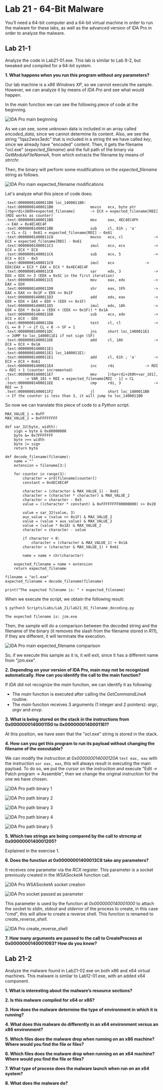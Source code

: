 # Lab 21 - 64-Bit Malware

You’ll need a 64-bit computer and a 64-bit virtual machine in order to run the malware for these labs, as well as the advanced version of IDA Pro in order to analyze the malware.

## Lab 21-1

Analyze the code in Lab21-01.exe. This lab is similar to Lab 9-2, but tweaked and compiled for a 64-bit system.

**1. What happens when you run this program without any parameters?**

Our lab machine is a _x86 Windows XP_, so we cannot execute the sample. However, we can analyze it by means of _IDA Pro_ and see what would happen.

In the _main_ function we can see the following piece of code at the beginning.

![_IDA Pro_ _main_ beginning](../Pictures/Lab_21/lab_21-01_1_ida_pro_1.png)

As we can see, some unknown data is included in an array called _encoded_data_, since we cannot determine its content. Also, we see the string "1qaz2wsx3edc" that is included in a string tht we have called _key_, since we already have "encoded" content. Then, it gets the filename "ocl.exe" (_expected_filename_) and the full path of the binary via _GetModuleFileNameA_, from which extracts the filename by means of _strrchr_.

Then, the binary will perform some modifications on the _expected_filename_ string as follows.

![_IDA Pro_ _main_ _expected_filename_ modifications](../Pictures/Lab_21/lab_21-01_1_ida_pro_2.png)

Let's analyze what this piece of code does:

```
.text:00000001400011B0 loc_1400011B0:
.text:00000001400011B0                 movzx   ecx, byte ptr [rbp+rdi+260h+expected_filename]		-> ECX = expected_filename[RDI] (RDI works as counter)
.text:00000001400011B8                 mov     eax, 4EC4EC4Fh			-> EAX = 0x4EC4EC4F
.text:00000001400011BD                 sub     cl, 61h ; 'a'			-> CL = CL - 0x61 = expected_filename[RDI] - 0x61
.text:00000001400011C0                 movsx   ecx, cl				-> ECX = expected_filename[RDI] - 0x61
.text:00000001400011C3                 imul    ecx, ecx				-> ECX = ECX * ECX
.text:00000001400011C6                 sub     ecx, 5				-> ECX = ECX - 0x5
.text:00000001400011C9                 imul    ecx				-> EDX|EAX = ECX * EAX = ECX * 0x4EC4EC4F
.text:00000001400011CB                 sar     edx, 3				-> EDX = EDX >> 3 (EDX = 0x5C in the first iteration)
.text:00000001400011CE                 mov     eax, edx				-> EAX = EDX
.text:00000001400011D0                 shr     eax, 1Fh				-> EAX = EAX >> 0x1F = EDX >> 0x1F
.text:00000001400011D3                 add     edx, eax				-> EDX = EDX + EAX = EDX + (EDX >> 0x1F)
.text:00000001400011D5                 imul    edx, 1Ah				-> EDX = EDX * 0x1A = (EDX + (EDX >> 0x1F)) * 0x1A
.text:00000001400011D8                 sub     ecx, edx				-> ECX = ECX - EDX
.text:00000001400011DA                 test    cl, cl				-> CL == 0 ? -> if CL < 0 -> SF = 1
.text:00000001400011DC                 jns     short loc_1400011E1			-> JUMP to loc_1400011E1 if not sign (SF)
.text:00000001400011DE                 add     cl, 1Ah				-> ECX = ECX + 0x1A
.text:00000001400011E1
.text:00000001400011E1 loc_1400011E1:
.text:00000001400011E1                 add     cl, 61h ; 'a'		-> ECX = ECX + 0x61
.text:00000001400011E4                 inc     rdi				-> RDI = RDI + 1 (counter incremented)
.text:00000001400011E7                 mov     [rbp+rdi+260h+var_181], cl		-> VAR_181 + RDI = expected_filename[RDI - 1] = CL
.text:00000001400011EE                 cmp     rdi, 3				-> RDI == 3
.text:00000001400011F2                 jl      short loc_1400011B0		-> If the counter is less than 3, it will jump to loc_1400011B0
```

So now we can translate this piece of code to a _Python_ script.

```
MAX_VALUE_1 = 0xFF
MAX_VALUE_2 = 0xFFFFFFFF

def sar_32(byte, width):
	sign = byte & 0x80000000
	byte &= 0x7FFFFFFF
	byte >>= width
	byte |= sign
	return byte

def decode_filename(filename):
	name = ""
	extension = filename[3:]

	for counter in range(3):
		character = ord(filename[counter])
		constant = 0x4EC4EC4F

		character = (character & MAX_VALUE_1) - 0x61
		character = (character * character) & MAX_VALUE_2
		character = character - 0x5
		value = ((character * constant) & 0xFFFFFFFF00000000) >> 0x20

		value = sar_32(value, 3)
		aux_value = (value >> 0x1F) & MAX_VALUE_2
		value = (value + aux_value) & MAX_VALUE_2
		value = (value * 0x1A) & MAX_VALUE_2
		character = character - value 

		if character < 0:
			character = (character & MAX_VALUE_1) + 0x1A
		character = (character & MAX_VALUE_1) + 0x61

		name = name + chr(character)

	expected_filename = name + extension
	return expected_filename

filename = "ocl.exe"
expected_filename = decode_filename(filename)

print("The expected filename is: " + expected_filename)
```

When we execute the script, we obtain the following result:

```
$ python3 Scripts/Labs/Lab_21/lab21_01_filename_decoding.py

The expected filename is: jzm.exe
```

Then, the sample will do a comparison between the decoded string and the filename of the binary (it removes the slash from the filename stored in _R11_), if they are different, it will terminate the execution.

![_IDA Pro_ _main_ _expected_filename_ comparison](../Pictures/Lab_21/lab_21-01_1_ida_pro_3.png)

So, if we execute this sample as it is, it will exit, since it has a different name from "jzm.exe".

**2. Depending on your version of IDA Pro, main may not be recognized automatically. How can you identify the call to the main function?**

If _IDA_ did not recognize the _main_ function, we can identify it as following:

- The _main_ function is executed after calling the _GetCommandLineA_ routine.
- The _main_ function receives 3 arguments (1 integer and 2 pointers): _argc_, _argv_ and _envp_.

**3. What is being stored on the stack in the instructions from 0x0000000140001150 to 0x0000000140001161?**

At this position, we have seen that the "ocl.exe" string is stored in the stack.

**4. How can you get this program to run its payload without changing the filename of the executable?**

We can modify the instruction at _0x000000014000120A_ `test eax, eax` with the instruction `xor eax, eax`, this will always result in executing the main payload. To do so, we put the cursor on the instruction and execute "Edit -> Patch program -> Assemble", then we change the original instruction for the one we have chosen.

![_IDA Pro_ path binary 1](../Pictures/Lab_21/lab_21-01_4_ida_pro_1.png)

![_IDA Pro_ path binary 2](../Pictures/Lab_21/lab_21-01_4_ida_pro_2.png)

![_IDA Pro_ path binary 3](../Pictures/Lab_21/lab_21-01_4_ida_pro_3.png)

![_IDA Pro_ path binary 4](../Pictures/Lab_21/lab_21-01_4_ida_pro_4.png)

![_IDA Pro_ path binary 5](../Pictures/Lab_21/lab_21-01_4_ida_pro_5.png)

**5. Which two strings are being compared by the call to strncmp at 0x0000000140001205?**

Explained in the exercise 1.

**6. Does the function at 0x00000001400013C8 take any parameters?**

It receives one parameter via the _RCX_ register. This parameter is a socket previously created in the _WSASocketA_ function call.

![_IDA Pro_ _WSASocketA_ socket creation](../Pictures/Lab_21/lab_21-01_6_ida_pro_1.png)

![_IDA Pro_ socket passed as parameter](../Pictures/Lab_21/lab_21-01_6_ida_pro_2.png)

This parameter is used by the function at _0x0000000140001000_ to attach the socket to _stdin_, _stdout_ and _stderror_ of the process to create, in this case "cmd", this will allow to create a reverse shell. This function is renamed to _create_reverse_shell_.

![_IDA Pro_ _create_reverse_shell_](../Pictures/Lab_21/lab_21-01_6_ida_pro_3.png)

**7. How many arguments are passed to the call to CreateProcess at 0x0000000140001093? How do you know?**

## Lab 21-2

Analyze the malware found in Lab21-02.exe on both x86 and x64 virtual machines. This malware is similar to Lab12-01.exe, with an added x64 component.

**1. What is interesting about the malware’s resource sections?**

**2. Is this malware compiled for x64 or x86?**

**3. How does the malware determine the type of environment in which it is running?**

**4. What does this malware do differently in an x64 environment versus an x86 environment?**

**5. Which files does the malware drop when running on an x86 machine? Where would you find the file or files?**

**6. Which files does the malware drop when running on an x64 machine? Where would you find the file or files?**

**7. What type of process does the malware launch when run on an x64 system?**

**8. What does the malware do?**